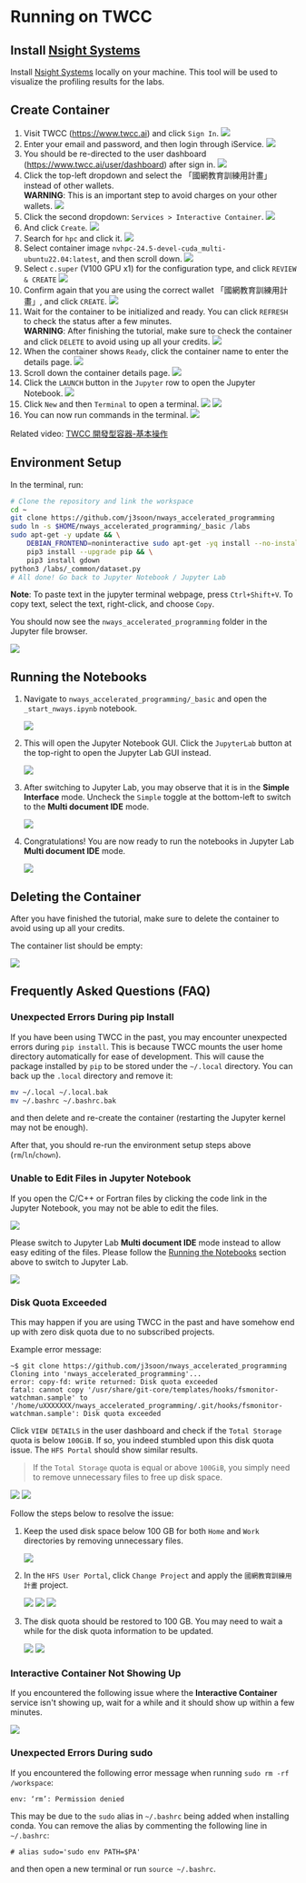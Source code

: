 # Running on TWCC

## Install [Nsight Systems](https://developer.nvidia.com/nsight-systems)

Install [Nsight Systems](https://developer.nvidia.com/nsight-systems) locally on your machine. This tool will be used to visualize the profiling results for the labs.

## Create Container

1. Visit TWCC (<https://www.twcc.ai>) and click `Sign In`.
   ![](docs/images/01-home.png)
2. Enter your email and password, and then login through iService.
   ![](docs/images/02-login.png)
3. You should be re-directed to the user dashboard (<https://www.twcc.ai/user/dashboard>) after sign in.
   ![](docs/images/03-dashboard.png)
4. Click the top-left dropdown and select the 「國網教育訓練用計畫」 instead of other wallets.  
   **WARNING**: This is an important step to avoid charges on your other wallets.
   ![](docs/images/04-project.png)
5. Click the second dropdown: `Services > Interactive Container`.
   ![](docs/images/05-services.png)
6. And click `Create`.
   ![](docs/images/06-interactive-container.png)
7. Search for `hpc` and click it.
   ![](docs/images/07-hpc-container.png)
8. Select container image `nvhpc-24.5-devel-cuda_multi-ubuntu22.04:latest`, and then scroll down.
   ![](docs/images/08-container-image.png)
9. Select `c.super` (V100 GPU x1) for the configuration type, and click `REVIEW & CREATE`
   ![](docs/images/09-container-gpu.png)
10. Confirm again that you are using the correct wallet 「國網教育訓練用計畫」, and click `CREATE`.
    ![](docs/images/10-container-warning.png)
11. Wait for the container to be initialized and ready. You can click `REFRESH` to check the status after a few minutes.  
    **WARNING**: After finishing the tutorial, make sure to check the container and click `DELETE` to avoid using up all your credits.
    ![](docs/images/11-container-initializing.png)
12. When the container shows `Ready`, click the container name to enter the details page.
    ![](docs/images/12-container-ready.png)
13. Scroll down the container details page.
    ![](docs/images/13-container-details.png)
14. Click the `LAUNCH` button in the `Jupyter` row to open the Jupyter Notebook.
    ![](docs/images/14-container-jupyter.png)
15. Click `New` and then `Terminal` to open a terminal.
    ![](docs/images/15-jupyter.png)
    ![](docs/images/16-jupyter-new.png)
16. You can now run commands in the terminal.
    ![](docs/images/17-jupyter-terminal.png)

Related video: [TWCC 開發型容器-基本操作](https://youtu.be/LhqBdJK0PrY)

## Environment Setup

In the terminal, run:

```sh
# Clone the repository and link the workspace
cd ~
git clone https://github.com/j3soon/nways_accelerated_programming
sudo ln -s $HOME/nways_accelerated_programming/_basic /labs
sudo apt-get -y update && \
    DEBIAN_FRONTEND=noninteractive sudo apt-get -yq install --no-install-recommends python3-pip python3-setuptools nginx zip make build-essential libtbb-dev python3-dev && \
    pip3 install --upgrade pip && \
    pip3 install gdown
python3 /labs/_common/dataset.py
# All done! Go back to Jupyter Notebook / Jupyter Lab
```

**Note**: To paste text in the jupyter terminal webpage, press `Ctrl+Shift+V`. To copy text, select the text, right-click, and choose `Copy`.

You should now see the `nways_accelerated_programming` folder in the Jupyter file browser.

![](docs/images/18-jupyter-files.png)

## Running the Notebooks

1. Navigate to `nways_accelerated_programming/_basic` and open the `_start_nways.ipynb` notebook.

   ![](docs/images/19-jupyter-open-notebook.png)

2. This will open the Jupyter Notebook GUI. Click the `JupyterLab` button at the top-right to open the Jupyter Lab GUI instead.

   ![](docs/images/20-jupyter-notebook.png)

3. After switching to Jupyter Lab, you may observe that it is in the **Simple Interface** mode. Uncheck the `Simple` toggle at the bottom-left to switch to the **Multi document IDE** mode.

   ![](docs/images/21-jupyter-lab-simple.png)

4. Congratulations! You are now ready to run the notebooks in Jupyter Lab **Multi document IDE** mode.

   ![](docs/images/22-jupyter-lab.png)

## Deleting the Container

After you have finished the tutorial, make sure to delete the container to avoid using up all your credits.

The container list should be empty:

![](docs/images/06-interactive-container.png)

## Frequently Asked Questions (FAQ)

### Unexpected Errors During pip Install

If you have been using TWCC in the past, you may encounter unexpected errors during `pip install`. This is because TWCC mounts the user home directory automatically for ease of development. This will cause the package installed by `pip` to be stored under the `~/.local` directory. You can back up the `.local` directory and remove it:

```sh
mv ~/.local ~/.local.bak
mv ~/.bashrc ~/.bashrc.bak
```

and then delete and re-create the container (restarting the Jupyter kernel may not be enough).

After that, you should re-run the environment setup steps above (`rm`/`ln`/`chown`).

### Unable to Edit Files in Jupyter Notebook

If you open the C/C++ or Fortran files by clicking the code link in the Jupyter Notebook, you may not be able to edit the files.

![](docs/images/faq-unable-to-edit-files-1.png)

Please switch to Jupyter Lab **Multi document IDE** mode instead to allow easy editing of the files. Please follow the [Running the Notebooks](#running-the-notebooks) section above to switch to Jupyter Lab.

![](docs/images/faq-unable-to-edit-files-2.png)

### Disk Quota Exceeded

This may happen if you are using TWCC in the past and have somehow end up with zero disk quota due to no subscribed projects.

Example error message:

```
~$ git clone https://github.com/j3soon/nways_accelerated_programming
Cloning into 'nways_accelerated_programming'...
error: copy-fd: write returned: Disk quota exceeded
fatal: cannot copy '/usr/share/git-core/templates/hooks/fsmonitor-watchman.sample' to '/home/uXXXXXXX/nways_accelerated_programming/.git/hooks/fsmonitor-watchman.sample': Disk quota exceeded
```

Click `VIEW DETAILS` in the user dashboard and check if the `Total Storage` quota is below `100GiB`. If so, you indeed stumbled upon this disk quota issue. The `HFS Portal` should show similar results.

> If the `Total Storage` quota is equal or above `100GiB`, you simply need to remove unnecessary files to free up disk space.

![](docs/images/faq-disk-quota-issue-1.png)
![](docs/images/faq-disk-quota-issue-2.png)

Follow the steps below to resolve the issue:

1. Keep the used disk space below 100 GB for both `Home` and `Work` directories by removing unnecessary files.

   ![](docs/images/faq-disk-quota-solution-1.png)

2. In the `HFS User Portal`, click `Change Project` and apply the `國網教育訓練用計畫` project.

   ![](docs/images/faq-disk-quota-solution-2.png)
   ![](docs/images/faq-disk-quota-solution-3.png)
   ![](docs/images/faq-disk-quota-solution-4.png)

3. The disk quota should be restored to 100 GB. You may need to wait a while for the disk quota information to be updated.

   ![](docs/images/faq-disk-quota-solution-5.png)
   ![](docs/images/faq-disk-quota-solution-6.png)

### Interactive Container Not Showing Up

If you encountered the following issue where the **Interactive Container** service isn't showing up, wait for a while and it should show up within a few minutes.

![](docs/images/faq-no-interactive-container.png)

### Unexpected Errors During sudo

If you encountered the following error message when running `sudo rm -rf /workspace`:

```
env: ‘rm’: Permission denied
```

This may be due to the `sudo` alias in `~/.bashrc` being added when installing conda. You can remove the alias by commenting the following line in `~/.bashrc`:

```
# alias sudo='sudo env PATH=$PA'
```

and then open a new terminal or run `source ~/.bashrc`.
